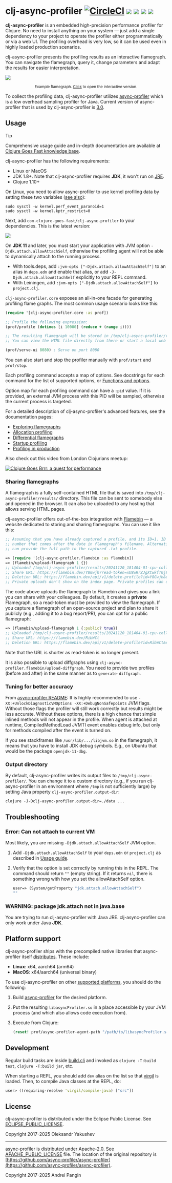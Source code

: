 # clj-async-profiler [![CircleCI](https://img.shields.io/circleci/build/github/clojure-goes-fast/clj-async-profiler/master.svg)](https://dl.circleci.com/status-badge/redirect/gh/clojure-goes-fast/clj-async-profiler/tree/master) ![](https://img.shields.io/badge/deps-none-teal) [![](https://img.shields.io/clojars/dt/com.clojure-goes-fast/clj-async-profiler?color=teal)](https://clojars.org/com.clojure-goes-fast/clj-async-profiler) ![](https://img.shields.io/github/commit-activity/y/clojure-goes-fast/clj-async-profiler?label=commits&color=blue) [![](https://img.shields.io/badge/-changelog-blue.svg)](CHANGELOG.md)

**clj-async-profiler** is an embedded high-precision performance profiler for
Clojure. No need to install anything on your system — just add a single
dependency to your project to operate the profiler either programmatically or
via a web UI. The profiling overhead is very low, so it can be used even in
highly loaded production scenarios.

clj-async-profiler presents the profiling results as an interactive flamegraph.
You can navigate the flamegraph, query it, change parameters and adapt the
results for easier interpretation.

![](docs/flamegraph-screenshot.png)

<p align = "center"><sup>
Example flamegraph. <a href="https://flamebin.dev/Rmxt9P">Click</a> to open the interactive version.
</sup></p>

To collect the profiling data, clj-async-profiler utilizes
[async-profiler](https://github.com/async-profiler/async-profiler) which is
a low overhead sampling profiler for Java. Current version of async-profiler
that is used by clj-async-profiler is
[3.0](https://github.com/async-profiler/async-profiler/releases/tag/v3.0).

## Usage

> [!TIP]
> Comprehensive usage guide and in-depth documentation are available at [Clojure
Goes Fast knowledge
base](http://clojure-goes-fast.com/kb/profiling/clj-async-profiler/).

clj-async-profiler has the following requirements:

- Linux or MacOS
- JDK 1.8+. Note that clj-async-profiler requires **JDK**, it won't run on
  [JRE](https://www.digitalocean.com/community/tutorials/difference-jdk-vs-jre-vs-jvm).
- Clojure 1.10+

On Linux, you need to allow async-profiler to use kernel profiling data by
setting these two variables ([see
also](https://github.com/async-profiler/async-profiler#basic-usage)):

```
sudo sysctl -w kernel.perf_event_paranoid=1
sudo sysctl -w kernel.kptr_restrict=0
```

Next, add `com.clojure-goes-fast/clj-async-profiler` to your dependencies. This
is the latest version:

[![](https://clojars.org/com.clojure-goes-fast/clj-async-profiler/latest-version.svg)](https://clojars.org/com.clojure-goes-fast/clj-async-profiler)

On **JDK 11** and later, you must start your application with JVM option
`-Djdk.attach.allowAttachSelf`, otherwise the profiling agent will not be able
to dynamically attach to the running process.

- With tools.deps, add `:jvm-opts ["-Djdk.attach.allowAttachSelf"]` to an alias
in `deps.edn` and enable that alias, or add `-J-Djdk.attach.allowAttachSelf`
explicitly to your REPL command.
- With Leiningen, add `:jvm-opts ["-Djdk.attach.allowAttachSelf"]` to `project.clj`.

`clj-async-profiler.core` exposes an all-in-one facade for generating profiling
flame graphs. The most common usage scenario looks like this:

```clojure
(require '[clj-async-profiler.core :as prof])

;; Profile the following expression:
(prof/profile (dotimes [i 10000] (reduce + (range i))))

;; The resulting flamegraph will be stored in /tmp/clj-async-profiler/results/
;; You can view the HTML file directly from there or start a local web UI:

(prof/serve-ui 8080) ; Serve on port 8080
```

You can also start and stop the profiler manually with `prof/start` and
`prof/stop`.

Each profiling command accepts a map of options. See docstrings for each command
for the list of supported options, or [Functions and
options](http://clojure-goes-fast.com/kb/profiling/clj-async-profiler/basic-usage/#functions-and-options).

Option map for each profiling command can have a `:pid` value. If it is
provided, an external JVM process with this PID will be sampled, otherwise the
current process is targeted.

For a detailed description of clj-async-profiler's advanced features, see the
documentation pages:

- [Exploring flamegraphs](https://clojure-goes-fast.com/kb/profiling/clj-async-profiler/exploring-flamegraphs/)
- [Allocation profiling](http://clojure-goes-fast.com/kb/profiling/clj-async-profiler/allocation-profiling/)
- [Differential flamegraphs](http://clojure-goes-fast.com/kb/profiling/clj-async-profiler/diffgraphs/)
- [Startup profiling](http://clojure-goes-fast.com/kb/profiling/clj-async-profiler/startup/)
- [Profiling in production](http://clojure-goes-fast.com/kb/profiling/clj-async-profiler/production/)

Also check out this video from London Clojurians meetup:

[![Clojure Goes Brrr: a quest for performance](http://img.youtube.com/vi/s3mjVAMNVrA/0.jpg)](http://www.youtube.com/watch?v=s3mjVAMNVrA "Clojure Goes Brrr: a quest for performance")

### Sharing flamegraphs

A flamegraph is a fully self-contained HTML file that is saved into
`/tmp/clj-async-profiler/results/` directory. This file can be sent to somebody
else and opened in the browser. It can also be uploaded to any hosting that
allows serving HTML pages.

clj-async-profiler offers out-of-the-box integration with
[Flamebin](https://flamebin.dev/) — a website dedicated to storing and sharing
flamegraphs. You can use it like this:

```clj
;; Assuming that you have already captured a profile, and its ID=1. ID is the
;; number that comes after the date in flamegraph's filename. Alternatively, you
;; can provide the full path to the captured .txt profile.

=> (require '[clj-async-profiler.flamebin :as flamebin])
=> (flamebin/upload-flamegraph 1 {})
;; Uploaded /tmp/clj-async-profiler/results/20241120_181404-01-cpu-collapsed.txt to Flamebin.
;; Share URL: https://flamebin.dev/Y8Gwjh?read-token=xU8wRrZJgXtwkfT0j9
;; Deletion URL: https://flamebin.dev/api/v1/delete-profile?id=Y8Gwjh&edit-token=...
;; Private uploads don't show on the index page. Private profiles can only be decrypted by providing read-token. The server doesn't store read-token for private uploads.
```

The code above uploads the flamegraph to Flamebin and gives you a link you can
share with your colleagues. By default, it creates a **private** Flamegraph, so
a read-token must be provided to view the flamegraph. If you capture a
flamegraph of an open-source project and plan to share it publicly (e.g.,
adding it to a bug report/PR), you can opt for a public flamegraph:

```clj
=> (flamebin/upload-flamegraph 1 {:public? true})
;; Uploaded /tmp/clj-async-profiler/results/20241120_181404-01-cpu-collapsed.txt to Flamebin.
;; Share URL: https://flamebin.dev/RibWCt
;; Deletion URL: https://flamebin.dev/api/v1/delete-profile?id=RibWCt&edit-token=...
```

Note that the URL is shorter as read-token is no longer present.

It is also possible to upload diffgraphs using
`clj-async-profiler.flamebin/upload-diffgraph`. You need to provide two profiles
(before and after) in the same manner as to `generate-diffgraph`.

### Tuning for better accuracy

From [async-profiler
README](https://github.com/async-profiler/async-profiler#restrictionslimitations):
It is highly recommended to use `-XX:+UnlockDiagnosticVMOptions
-XX:+DebugNonSafepoints` JVM flags. Without those flags the profiler will still
work correctly but results might be less accurate. Without these options, there
is a high chance that simple inlined methods will not appear in the profile.
When agent is attached at runtime, CompiledMethodLoad JVMTI event enables debug
info, but only for methods compiled after the event is turned on.

If you see stackframes like `/usr/lib/.../libjvm.so` in the flamegraph, it means
that you have to install JDK debug symbols. E.g., on Ubuntu that would be the
package `openjdk-11-dbg`.

### Output directory

By default, clj-async-profiler writes its output files to
`/tmp/clj-async-profiler/`. You can change it to a custom directory (e.g., if
you run clj-async-profiler in an environment where `/tmp` is not sufficiently
large) by setting Java property `clj-async-profiler.output-dir`:

`clojure -J-Dclj-async-profiler.output-dir=./data ...`

## Troubleshooting

### Error: Can not attach to current VM

Most likely, you are missing `-Djdk.attach.allowAttachSelf` JVM option.

1. Add `-Djdk.attach.allowAttachSelf` to your `deps.edn` or `project.clj` as
   described in [Usage
   guide](https://github.com/clojure-goes-fast/clj-async-profiler?tab=readme-ov-file#usage).
2. Verify that the option is set correctly by running this in the REPL. The
   command should return `""` (empty string). If it returns `nil`, there is
   something wrong with how you set the allowAttachSelf option.

    ```clj
    user=> (System/getProperty "jdk.attach.allowAttachSelf")
    ""
    ```

### WARNING: package jdk.attach not in java.base

You are trying to run clj-async-profiler with Java JRE. clj-async-profiler can
only work under Java **JDK**.

## Platform support

clj-async-profiler ships with the precompiled native libraries that
async-profiler itself
[distributes](https://github.com/async-profiler/async-profiler#download).
These include:

- **Linux**: x64, aarch64 (arm64)
- **MacOS**: x64/aarch64 (universal binary)

To use clj-async-profiler on other [supported
platforms](https://github.com/async-profiler/async-profiler#supported-platforms),
you should do the following:

1. Build
   [async-profiler](https://github.com/async-profiler/async-profiler#building)
   for the desired platform.
2. Put the resulting `libasyncProfiler.so` in a place accessible by your JVM
   process (and which also allows code execution from).
3. Execute from Clojure:

   ```clj
   (reset! prof/async-profiler-agent-path "/path/to/libasyncProfiler.so")
   ```

## Development

Regular build tasks are inside [build.clj](build.clj) and invoked as `clojure
-T:build test`, `clojure -T:build jar`, etc.

When starting a REPL, you should add `dev` alias on the list so that
[virgil](https://github.com/clj-commons/virgil) is loaded. Then, to compile Java
classes at the REPL, do:

```clojure
user> ((requiring-resolve 'virgil/compile-java) ["src"])
```

## License

clj-async-profiler is distributed under the Eclipse Public License. See
[ECLIPSE_PUBLIC_LICENSE](docs/ECLIPSE_PUBLIC_LICENSE).

Copyright 2017-2025 Oleksandr Yakushev

---

async-profiler is distributed under Apache-2.0. See
[APACHE_PUBLIC_LICENSE](docs/APACHE_PUBLIC_LICENSE) file. The location of the
original repository is
[https://github.com/async-profiler/async-profiler](https://github.com/async-profiler/async-profiler).

Copyright 2017-2025 Andrei Pangin
